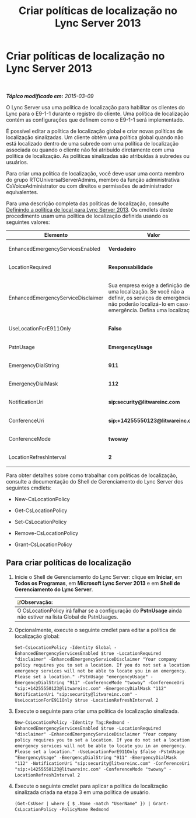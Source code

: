 ﻿---
title: Criar políticas de localização no Lync Server 2013
TOCTitle: Criar políticas de localização no Lync Server 2013
ms:assetid: f1878194-c756-4794-8fa1-15dd2118b4b3
ms:mtpsurl: https://technet.microsoft.com/pt-br/library/Gg413006(v=OCS.15)
ms:contentKeyID: 49308556
ms.date: 05/19/2016
mtps_version: v=OCS.15
ms.translationtype: HT
---

# Criar políticas de localização no Lync Server 2013

 

_**Tópico modificado em:** 2015-03-09_

O Lync Server usa uma política de localização para habilitar os clientes do Lync para o E9-1-1 durante o registro do cliente. Uma política de localização contém as configurações que definem como o E9-1-1 será implementado.

É possível editar a política de localização global e criar novas políticas de localização sinalizadas. Um cliente obtém uma política global quando não está localizado dentro de uma subrede com uma política de localização associada ou quando o cliente não foi atribuído diretamente com uma política de localização. As políticas sinalizadas são atribuídas à subredes ou usuários.

Para criar uma política de localização, você deve usar uma conta membro do grupo RTCUniversalServerAdmins, membro da função administrativa CsVoiceAdministrator ou com direitos e permissões de administrador equivalentes.

Para uma descrição completa das políticas de localização, consulte [Definindo a política de local para Lync Server 2013](lync-server-2013-defining-the-location-policy.md). Os cmdlets deste procedimento usam uma política de localização definida usando os seguintes valores:


<table>
<colgroup>
<col style="width: 50%" />
<col style="width: 50%" />
</colgroup>
<thead>
<tr class="header">
<th>Elemento</th>
<th>Valor</th>
</tr>
</thead>
<tbody>
<tr class="odd">
<td><p>EnhancedEmergencyServicesEnabled</p></td>
<td><p><strong>Verdadeiro</strong></p></td>
</tr>
<tr class="even">
<td><p>LocationRequired</p></td>
<td><p><strong>Responsabilidade</strong></p></td>
</tr>
<tr class="odd">
<td><p>EnhancedEmergencyServiceDisclaimer</p></td>
<td><p>Sua empresa exige a definição de uma localização. Se você não a definir, os serviços de emergência não poderão localizá-lo em caso de emergência. Defina uma localização.</p></td>
</tr>
<tr class="even">
<td><p>UseLocationForE911Only</p></td>
<td><p><strong>Falso</strong></p></td>
</tr>
<tr class="odd">
<td><p>PstnUsage</p></td>
<td><p><strong>EmergencyUsage</strong></p></td>
</tr>
<tr class="even">
<td><p>EmergencyDialString</p></td>
<td><p><strong>911</strong></p></td>
</tr>
<tr class="odd">
<td><p>EmergencyDialMask</p></td>
<td><p><strong>112</strong></p></td>
</tr>
<tr class="even">
<td><p>NotificationUri</p></td>
<td><p><strong>sip:security@litwareinc.com</strong></p></td>
</tr>
<tr class="odd">
<td><p>ConferenceUri</p></td>
<td><p><strong>sip:+14255550123@litwareinc.com</strong></p></td>
</tr>
<tr class="even">
<td><p>ConferenceMode</p></td>
<td><p><strong>twoway</strong></p></td>
</tr>
<tr class="odd">
<td><p>LocationRefreshInterval</p></td>
<td><p><strong>2</strong></p></td>
</tr>
</tbody>
</table>


Para obter detalhes sobre como trabalhar com políticas de localização, consulte a documentação do Shell de Gerenciamento do Lync Server dos seguintes cmdlets:

  - New-CsLocationPolicy

  - Get-CsLocationPolicy

  - Set-CsLocationPolicy

  - Remove-CsLocationPolicy

  - Grant-CsLocationPolicy

## Para criar políticas de localização

1.  Inicie o Shell de Gerenciamento do Lync Server: clique em **Iniciar**, em **Todos os Programas**, em **Microsoft Lync Server 2013** e em **Shell de Gerenciamento do Lync Server**.
    
    <table>
    <thead>
    <tr class="header">
    <th><img src="images/Gg425756.note(OCS.15).gif" title="note" alt="note" />Observação:</th>
    </tr>
    </thead>
    <tbody>
    <tr class="odd">
    <td>O CsLocationPolicy irá falhar se a configuração do <strong>PstnUsage</strong> ainda não estiver na lista Global de PstnUsages.</td>
    </tr>
    </tbody>
    </table>


2.  Opcionalmente, execute o seguinte cmdlet para editar a política de localização global:
    
        Set-CsLocationPolicy -Identity Global -EnhancedEmergencyServicesEnabled $true -LocationRequired "disclaimer" -EnhancedEmergencyServiceDisclaimer "Your company policy requires you to set a location. If you do not set a location emergency services will not be able to locate you in an emergency. Please set a location." -PstnUsage "emergencyUsage" -EmergencyDialString "911" -ConferenceMode "twoway" -ConferenceUri "sip:+14255550123@litwareinc.com" -EmergencyDialMask "112" NotificationUri "sip:security@litwareinc.com" -UseLocationForE911Only $true -LocationRefreshInterval 2

3.  Execute o seguinte para criar uma política de localização sinalizada.
    
        New-CsLocationPolicy -Identity Tag:Redmond - EnhancedEmergencyServicesEnabled $true -LocationRequired "disclaimer" -EnhancedEmergencyServiceDisclaimer "Your company policy requires you to set a location. If you do not set a location emergency services will not be able to locate you in an emergency. Please set a location." -UseLocationForE911Only $false -PstnUsage "EmergencyUsage" -EmergencyDialString "911" -EmergencyDialMask "112" -NotificationUri "sip:security@litwareinc.com" -ConferenceUri "sip:+14255550123@litwareinc.com" -ConferenceMode "twoway" -LocationRefreshInterval 2

4.  Execute o seguinte cmdlet para aplicar a política de localização sinalizada criada na etapa 3 em uma política de usuário.
    
        (Get-CsUser | where { $_.Name -match "UserName" }) | Grant-CsLocationPolicy -PolicyName Redmond

